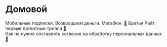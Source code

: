 # Домовой

Мобильные подписки. Возвращаем деньги. МегаФон. [&#128279;](https://pikabu.ru/story/mobilnyie_podpiski_vozvrashchaem_dengi_megafon_2948091)
Братья Райт: первые патентные тролли [&#128279;](  https://habr.com/ru/post/476374/    ) </br>
Как не нужно составлять согласие на обработку персональных данных [&#128279;]( https://habr.com/ru/company/ic-dv/blog/474116/  ) </br>
